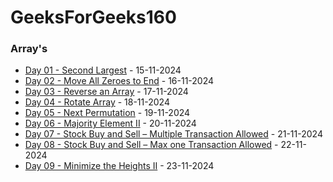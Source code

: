 # GeeksForGeeks160

### Array's

- [Day 01 - Second Largest](Day01/) - 15-11-2024
- [Day 02 - Move All Zeroes to End](Day02/) - 16-11-2024
- [Day 03 - Reverse an Array](Day03/) - 17-11-2024
- [Day 04 - Rotate Array](Day04/) - 18-11-2024
- [Day 05 - Next Permutation](Day05/) - 19-11-2024
- [Day 06 - Majority Element II](Day06/) - 20-11-2024
- [Day 07 - Stock Buy and Sell – Multiple Transaction Allowed](Day07/) - 21-11-2024
- [Day 08 - Stock Buy and Sell – Max one Transaction Allowed](Day08/) - 22-11-2024
- [Day 09 - Minimize the Heights II](Day09/) - 23-11-2024
